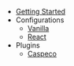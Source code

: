 <!-- _navbar.md -->

- [Getting Started](/)
- Configurations
  - [Vanilla](configs/vanilla.md)
  - [React](configs/react.md)
- Plugins
  - [Caspeco](plugins/caspeco.md)
